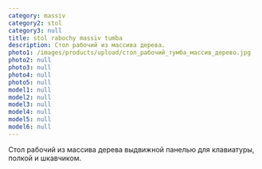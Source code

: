 ```yaml
---
category: massiv
category2: stol
category3: null
title: stol rabochy massiv tumba
description: Cтол рабочий из массива дерева.
photo1: /images/products/upload/стол_рабочий_тумба_массив_дерево.jpg
photo2: null
photo3: null
photo4: null
photo5: null
model1: null
model2: null
model3: null
model4: null
model5: null
model6: null
---
```

Cтол рабочий из массива дерева выдвижной панелью для клавиатуры, полкой и шкавчиком.
